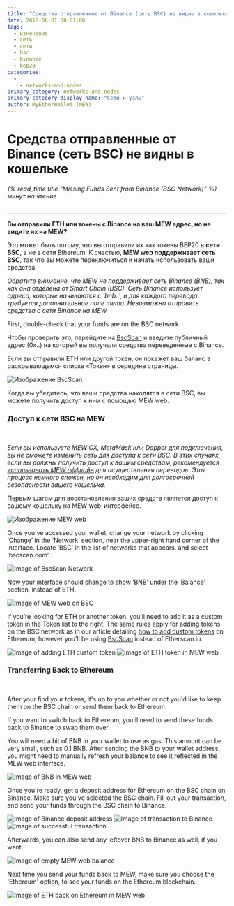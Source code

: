 ```yaml
---
title: "Средства отправленные от Binance (сеть BSC) не видны в кошельке"
date: 2018-06-01 00:01:00
tags:
  - изменение
  - сеть
  - сети
  - bsc
  - binance
  - bep20
categories:
  - 
    - networks-and-nodes
primary_category: networks-and-nodes
primary_category_display_name: "Сети и узлы"
author: MyEtherWallet (MEW)
---
```


# **Средства отправленные от Binance (сеть BSC) не видны в кошельке**

###### {% read_time title "Missing Funds Sent from Binance (BSC Network)" %} минут на чтение

* * *

**Вы отправили ETH или токены с Binance на ваш MEW адрес, но не видите их на MEW?**

Это может быть потому, что вы отправили их как токены BEP20 в **сети BSC**, а не в сети Ethereum. К счастью, **MEW web поддерживает сеть BSC**, так что вы можете переключиться и начать использовать ваши средства.

_Обратите внимание, что MEW не поддерживает сеть Binance (BNB), так как она отделена от Smart Chain (BSC). Сеть Binance использует адреса, которые начинаются с 'bnb..', и для каждого перевода требуется дополнительное поле memo. Невозможно отправить средства с сети Binance на MEW._

First, double-check that your funds are on the BSC network.

Чтобы проверить это, перейдите на [BscScan][bscscan] и введите публичный адрес (0x..) на который вы получали средства переведенные с Binance.

Если вы отправили ETH или другой токен, он покажет ваш баланс в раскрывающемся списке «Токен» в середине страницы.

<img src="/images/posts/transactions/bsc2.png" alt="Изображение BscScan" style="max-width: 110%;" />

Когда вы убедитесь, что ваши средства находятся в сети BSC, вы можете получить доступ к ним с помощью MEW web.

### **Доступ к сети BSC на MEW**

<br>

_Если вы используете MEW CX, MetaMask или Dapper для подключения, вы не сможете изменить сеть для доступа к сети BSC. В этих случаях, если вы должны получить доступ к вашим средствам, рекомендуется [использовать MEW оффлайн][offline] для осуществления переводов. Этот процесс немного сложен, но он необходим для долгосрочной безопасности вашего кошелька._

Первым шагом для восстановления ваших средств является доступ к вашему кошельку на MEW web-интерфейсе.

<img src="/images/posts/transactions/bsc3.png" alt="Изображение MEW web" style="max-width: 110%;" />

Once you’ve accessed your wallet, change your network by clicking ‘Change’ in the ‘Network’ section, near the upper-right hand corner of the interface. Locate ‘BSC’ in the list of networks that appears, and select ‘bscscan.com’.

<img src="/images/posts/transactions/bsc4.png" alt="Image of BscScan Network" style="max-width: 120%;" />

Now your interface should change to show ‘BNB’ under the ‘Balance’ section, instead of ETH.

<img src="/images/posts/transactions/bsc5.png" alt="Image of MEW web on BSC" style="max-width: 110%;" />

If you’re looking for ETH or another token, you’ll need to add it as a custom token in the Token list to the right. The same rules apply for adding tokens on the BSC network as in our article detailing [how to add custom tokens][custom] on Ethereum, however you’ll be using [BscScan][bscscan] instead of Etherscan.io.

<img src="/images/posts/transactions/bsc6.png" alt="Image of adding ETH custom token" style="max-width: 120%;" />

<img src="/images/posts/transactions/bsc7.png" alt="Image of ETH token in MEW web" style="max-width: 120%;" />

### **Transferring Back to Ethereum**

<br>

After your find your tokens, it's up to you whether or not you'd like to keep them on the BSC chain or send them back to Ethereum.

If you want to switch back to Ethereum, you'll need to send these funds back to Binance to swap them over.

You will need a bit of BNB in your wallet to use as gas. This amount can be very small, such as 0.1 BNB. After sending the BNB to your wallet address, you might need to manually refresh your balance to see it reflected in the MEW web interface.

<img src="/images/posts/transactions/bsc8.png" alt="Image of BNB in MEW web" style="max-width: 110%;" />

Once you're ready, get a deposit address for Ethereum on the BSC chain on Binance. Make sure you've selected the BSC chain. Fill out your transaction, and send your funds through the BSC chain to Binance.

<img src="/images/posts/transactions/bsc9.png" alt="Image of Binance deposit address" style="max-width: 120%;" />

<img src="/images/posts/transactions/bsc10.png" alt="Image of transaction to Binance" style="max-width: 110%;" />

<img src="/images/posts/transactions/bsc11.png" alt="Image of successful transaction" style="max-width: 120%;" />

Afterwards, you can also send any leftover BNB to Binance as well, if you want.

<img src="/images/posts/transactions/bsc12.png" alt="Image of empty MEW web balance" style="max-width: 110%;" />

Next time you send your funds back to MEW, make sure you choose the 'Ethereum' option, to see your funds on the Ethereum blockchain.

<img src="/images/posts/transactions/bsc13.png" alt="Image of ETH back on Ethereum in MEW web" style="max-width: 110%;" />

[bscscan]: https://www.bscscan.com/

[offline]: /@@@@@@/offline/using-mew-offline/

[custom]: /@@@@@@/tokens/how-to-add-custom-token/
